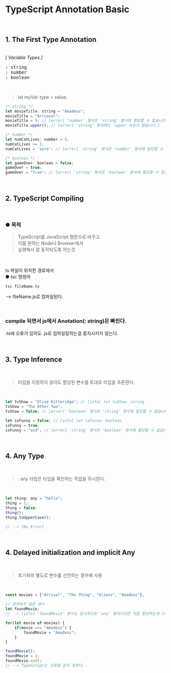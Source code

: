 # TypeScript Annotation Basic
<br>

## 1. The First Type Annotation
<br>
<em>[ Variable Types ]</em>

<pre>
: string
: number
: boolean
</pre>

<br>

> let myVal: type = value;



```js
/* string */
let movieTitle: string = "Amadeus";
movieTitle = "Arriaval";
movieTitle = 9; // [error] 'number' 형식은 'string' 형식에 할당할 수 없습니다.
movieTitle.upper(); // [error] 'string' 형식에는 'upper'속성이 없습니다.]

/* number */
let numCatLives: number = 9;
numCatLives += 1;
numCatLives = 'zero'; // [error] 'string' 형식은 'number' 형식에 할당할 수 없습니다.

/* boolean */
let gameOver: boolean = false;
gameOver = true;
gameOver = "true"; // [error] 'string' 형식은 'boolean' 형식에 할당할 수 없습니다.
```

<br>

## 2. TypeScript Compiling
<br>

### ● 목적
> TypeScript를 JavaScript 평문으로 바꾸고
<br>이를 원하는 Node나 Browser에서
<br>실행해서 잘 동작되도록 하는것

<br>

ts 파일이 위치한 경로에서
<br>
● tsc 명령어 

```console
tsc fileName.ts
```
 --> fileName.js로 컴파일된다. 

<br>

### compile 되면서 js에서 Anotation(: string)은 빠진다. 
.ts에 오류가 있어도 .js로 컴파일링하는걸 중지시키지 않는다.


<br>

## 3. Type Inference
<br>

> 타입을 지정하지 않아도 할당된 변수를 토대로 타입을 추론한다.

<br>

``` js
let tvShow = "Olive Kitteridge"; // [info] let tvShow: string
tvShow = "The Other Two";
tvShow = false; // [error] 'boolean' 형식은 'string' 형식에 할당할 수 없습니다.

let isFunny = false; // [info] let isFunny: boolean
isFunny = true;
isFunny = "asd"; // [error] 'string' 형식은 'boolean' 형식에 할당할 수 없습니다.
```

<br>

## 4. Any Type

<br>

> : any 타입은 타입을 확인하는 작업을 무시한다.

<br>

```js
let thing: any = "hello";
thing = 1;
thing = false; 
thing(); 
thing.toUpperCase();

// --> [No Error]
```

<br>

## 4. Delayed initialization and implicit Any
<br>

> 초기화와 별도로 변수를 선언하는 경우에 사용

<br>

```js
const movies = ["Arrival", "The Thing", "Aliens", "Amadeus"];

// 정의하지 않은 변수
let foundMovie; 
// --> [info] 'foundMovie' 변수는 암시적으로 'any' 형식이지만 직접 할당하는게 더 좋아보입니다.  ex) let foundMovie: string;

for(let movie of movies) {
    if(movie === "Amadeus") {
        foundMovie = "Amadeus";
    }
}

foundMovie();
foundMovie = 1;
foundMovie.asdf;
// --> TypeScript는 오류를 잡지 못한다.
```